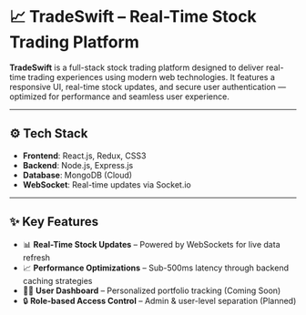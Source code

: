 # 📈 TradeSwift – Real-Time Stock Trading Platform

**TradeSwift** is a full-stack stock trading platform designed to deliver real-time trading experiences using modern web technologies. It features a responsive UI, real-time stock updates, and secure user authentication — optimized for performance and seamless user experience.

---


## ⚙️ Tech Stack

- **Frontend**: React.js, Redux, CSS3
- **Backend**: Node.js, Express.js
- **Database**: MongoDB (Cloud)
- **WebSocket**: Real-time updates via Socket.io
---

## ✨ Key Features

- 📊 **Real-Time Stock Updates** – Powered by WebSockets for live data refresh
- 📈 **Performance Optimizations** – Sub-500ms latency through backend caching strategies
- 🧑‍💼 **User Dashboard** – Personalized portfolio tracking (Coming Soon)
- 🔒 **Role-based Access Control** – Admin & user-level separation (Planned)

